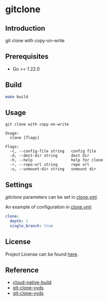 # gitclone

## Introduction

git clone with copy-on-write



## Prerequisites

- Go >= 1.22.0



## Build

```bash
make build
```



## Usage

```
git clone with copy-on-write

Usage:
  clone [flags]

Flags:
  -c, --config-file string   config file
  -d, --dest-dir string      dest dir
  -h, --help                 help for clone
  -r, --repo-url string      repo url
  -u, --unmount-dir string   unmount dir
```



## Settings

*gitclone* parameters can be set in [clone.yml](https://github.com/craftslab/gitclone/blob/main/clone.yml).

An example of configuration in [clone.yml](https://github.com/craftslab/gitclone/blob/main/clone.yml):

```yaml
clone:
  depth: 1
  single_branch: true
```



## License

Project License can be found [here](LICENSE).



## Reference

- [cloud-native-build](https://docs.cnb.cool/zh/)
- [git-clone-yyds](https://cloud.tencent.com/developer/article/2456809)
- [git-clone-yyds](https://cnb.cool/cnb/cool/git-clone-yyds)
